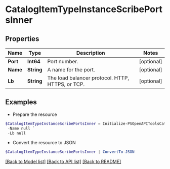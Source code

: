# CatalogItemTypeInstanceScribePortsInner
## Properties

Name | Type | Description | Notes
------------ | ------------- | ------------- | -------------
**Port** | **Int64** | Port number. | [optional] 
**Name** | **String** | A name for the port. | [optional] 
**Lb** | **String** | The load balancer protocol. HTTP, HTTPS, or TCP. | [optional] 

## Examples

- Prepare the resource
```powershell
$CatalogItemTypeInstanceScribePortsInner = Initialize-PSOpenAPIToolsCatalogItemTypeInstanceScribePortsInner  -Port 8080 `
 -Name null `
 -Lb null
```

- Convert the resource to JSON
```powershell
$CatalogItemTypeInstanceScribePortsInner | ConvertTo-JSON
```

[[Back to Model list]](../README.md#documentation-for-models) [[Back to API list]](../README.md#documentation-for-api-endpoints) [[Back to README]](../README.md)

